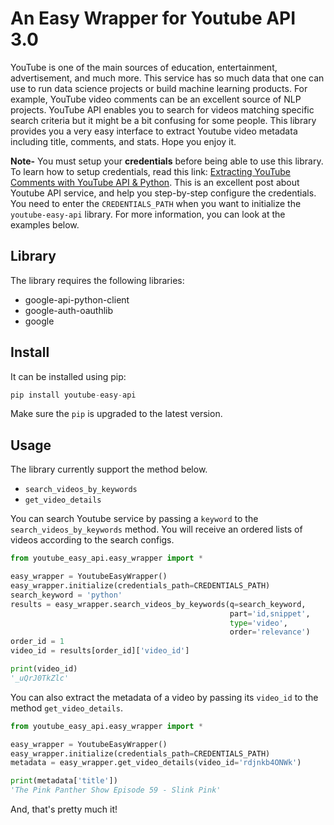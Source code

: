 # An Easy Wrapper for Youtube API 3.0
YouTube is one of the main sources of education, entertainment, advertisement, and much more. This service has so much 
data that one can use to run data science projects or build machine learning products. For example, YouTube video 
comments can be an excellent source of NLP projects. YouTube API enables you to search for videos matching specific 
search criteria but it might be a bit confusing for some people. This library provides you a very easy interface to 
extract Youtube video metadata including title, comments, and stats. Hope you enjoy it. 

**Note-** You must setup your **credentials** before being able to use this library. To learn how to setup credentials,
read this link: [Extracting YouTube Comments with YouTube API & Python](https://python.gotrained.com/youtube-api-extracting-comments/). 
This is an excellent post about Youtube API service, and help you step-by-step configure the credentials. You need to 
enter the `CREDENTIALS_PATH` when you want to initialize the `youtube-easy-api` library. For more information, you can 
look at the examples below.


## Library
The library requires the following libraries:

* google-api-python-client
* google-auth-oauthlib
* google

## Install

It can be installed using pip:
```python
pip install youtube-easy-api
```

Make sure the `pip` is upgraded to the latest version. 

## Usage

The library currently support the method below.

* `search_videos_by_keywords`
* `get_video_details`

You can search Youtube service by passing a `keyword` to the `search_videos_by_keywords` method. You will receive an 
ordered lists of videos according to the search configs.

```python
from youtube_easy_api.easy_wrapper import *

easy_wrapper = YoutubeEasyWrapper()
easy_wrapper.initialize(credentials_path=CREDENTIALS_PATH)
search_keyword = 'python'
results = easy_wrapper.search_videos_by_keywords(q=search_keyword,
                                                 part='id,snippet',
                                                 type='video',
                                                 order='relevance')
order_id = 1
video_id = results[order_id]['video_id']

print(video_id)
'_uQrJ0TkZlc'
```

You can also extract the metadata of a video by passing its `video_id` to the method `get_video_details`. 

```python
from youtube_easy_api.easy_wrapper import *

easy_wrapper = YoutubeEasyWrapper()
easy_wrapper.initialize(credentials_path=CREDENTIALS_PATH)
metadata = easy_wrapper.get_video_details(video_id='rdjnkb4ONWk')

print(metadata['title']) 
'The Pink Panther Show Episode 59 - Slink Pink'
```


And, that's pretty much it!

